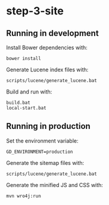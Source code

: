 # step-3-site

## Running in development

Install Bower dependencies with:

```
bower install
```

Generate Lucene index files with:

```
scripts/lucene/generate_lucene.bat
```

Build and run with:
```
build.bat
local-start.bat
```


## Running in production


Set the environment variable:

```
GD_ENVIRONMENT=production
```

Generate the sitemap files with:

```
scripts/lucene/generate_lucene.bat
```

Generate the minified JS and CSS with:

```
mvn wro4j:run
```
